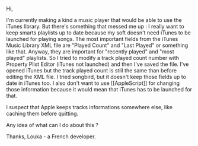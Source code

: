 

Hi,

I'm currently making a kind a music player that would be able to use the iTunes library.
But there's something that messed me up : I really want to keep smarts playlists up to date because my soft doesn't need iTunes to be launched for playing songs. The most important fields from the iTunes Music Library XML file are "Played Count" and "Last Played" or something like that. 
Anyway, they are important for "recently played" and "most played" playlists.
So I tried to modify a track played count number with Property Plist Editor (iTunes not launched) and then I've saved the file. I've  opened iTunes but the track played count is still the same than before editing the XML file.
I tried songbird, but it doesn't keep those fields up to date in iTunes too.
I also don't want to use [[AppleScript]] for changing those information because it would mean that iTunes has to be launched for that.

I suspect that Apple keeps tracks informations somewhere else, like caching them before quitting.

Any idea of what can I do about this ?

Thanks,
Louka - a French developer.